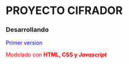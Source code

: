 <h1> PROYECTO CIFRADOR </h1>
  <h3>Desarrollando</h3>
  <p style="color:blue" > Primer version </p>
  <font color = "red">Modelado con <strong>HTML, CSS y <em>Javascript</em></strong></font>
